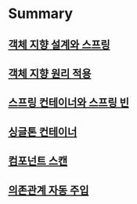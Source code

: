 # Summary

## [객체 지향 설계와 스프링](./summary/C1_객체%20지향%20설계와%20스프링.md)  
  
## [객체 지향 원리 적용](./summary/C2_3_객체%20지향%20원리%20적용.md)  

## [스프링 컨테이너와 스프링 빈](./summary/C4_스프링%20컨테이너와%20스프링%20빈.md)

## [싱글톤 컨테이너](./summary/C5_싱글톤%20컨테이너.md)

## [컴포넌트 스캔](./summary/C6_컴포넌트%20스캔.md)

## [의존관계 자동 주입](./summary/C7_의존관계%20자동%20주입.md)